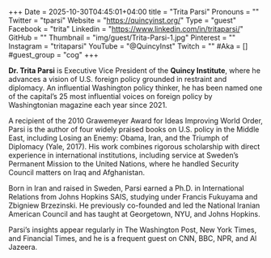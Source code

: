 +++
Date = 2025-10-30T04:45:01+04:00
title = "Trita Parsi"
Pronouns = ""
Twitter = "tparsi"
Website = "https://quincyinst.org/"
Type = "guest"
Facebook = "trita"
Linkedin = "https://www.linkedin.com/in/tritaparsi/"
GitHub = ""
Thumbnail = "img/guest/Trita-Parsi-1.jpg"
Pinterest = ""
Instagram = "tritaparsi"
YouTube = "@QuincyInst"
Twitch = ""
#Aka = []
#guest_group = "cog"
+++

__Dr. Trita Parsi__ is Executive Vice President of the __Quincy Institute__, where he advances a vision of U.S. foreign policy grounded in restraint and diplomacy. An influential Washington policy thinker, he has been named one of the capital’s 25 most influential voices on foreign policy by Washingtonian magazine each year since 2021.

A recipient of the 2010 Grawemeyer Award for Ideas Improving World Order, Parsi is the author of four widely praised books on U.S. policy in the Middle East, including Losing an Enemy: Obama, Iran, and the Triumph of Diplomacy (Yale, 2017). His work combines rigorous scholarship with direct experience in international institutions, including service at Sweden’s Permanent Mission to the United Nations, where he handled Security Council matters on Iraq and Afghanistan.

Born in Iran and raised in Sweden, Parsi earned a Ph.D. in International Relations from Johns Hopkins SAIS, studying under Francis Fukuyama and Zbigniew Brzezinski. He previously co-founded and led the National Iranian American Council and has taught at Georgetown, NYU, and Johns Hopkins.

Parsi’s insights appear regularly in The Washington Post, New York Times, and Financial Times, and he is a frequent guest on CNN, BBC, NPR, and Al Jazeera.
